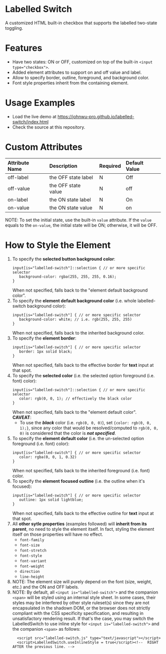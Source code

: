 # Labelled Switch

A customized HTML built-in checkbox that supports the labelled two-state toggling.

# Features
+ Have two states: ON or OFF, customized on top of the built-in `<input type="checkbox">`.
+ Added element attributes to support on and off value and label.
+ Allow to specify border, outline, foreground, and background color.
+ Font style properties inherit from the containing element.

# Usage Examples
+ Load the live demo at https://johnwu-pro.github.io/labelled-switch/index.html
+ Check the source at this repository.

# Custom Attributes
| Attribute Name | Description | Required | Default Value |
|:---|:---|:---|:---|
| off-label | the OFF state label | N | Off |
| off-value | the OFF state value | N | off |
| on-label | the ON state label | N | On |
| on-value | the ON state value | N | on |

NOTE: To set the initial state, use the built-in `value` attribute. If the `value` equals to the `on-value`, the initial state will be ON; otherwise, it will be OFF.

# How to Style the Element
1. To specify the **selected button background color**:
   ```
   input[is="labelled-switch"]::selection { // or more specific selector
      background-color: rgba(255, 255, 255, 0.16);
   }
   ```
   When not specified, falls back to the "element default background color".
1. To specify the **element default background color** (i.e. whole labelled-switch background color):
   ```
   input[is="labelled-switch"] { // or more specific selector
      background-color: white; // i.e. rgb(255, 255, 255)
   }
   ```
   When not specified, falls back to the inherited background color.
1. To specify the **element border**:
   ```
   input[is="labelled-switch"] { // or more specific selector
      border: 1px solid black;
   }
   ```
   When not specified, falls back to the effective border for **text** input at that spot.
1. To specify the **selected color** (i.e. the selected option foreground (i.e. font) color):
   ```
   input[is="labelled-switch"]::selection { // or more specific selector
      color: rgb(0, 0, 1); // effectively the black color
   }
   ```
   When not specified, falls back to the "element default color".<br/>
   **CAVEAT**:
   * To use the ***black*** color (i.e. `rgb(0, 0, 0)`), set `{color: rgb(0, 0, 1);}`, since any color that would be resolved/computed to `rgb(0, 0, 0)` is considered that the color is ***not specified***.
1. To specify the **element default color** (i.e. the un-selected option foreground (i.e. font) color):
   ```
   input[is="labelled-switch"] { // or more specific selector
      color: rgba(0, 0, 1, 0.32)
   }
   ```
   When not specified, falls back to the inherited foreground (i.e. font) color.
1. To specify the **element focused outline** (i.e. the outline when it's focused):
   ```
   input[is="labelled-switch"] { // or more specific selector
      outline: 1px solid lightblue;
   }
   ```
   When not specified, falls back to the effective outline for **text** input at that spot.
1. All **other sytle properties** (examples followed) will **inherit from its parent**, no need to style the element itself. 
   In fact, styling the element itself on those properties will have no effect.
    * `font-family`
    * `font-size`
    * `font-stretch`
    * `font-style`
    * `font-variant`
    * `font-weight`
    * `direction`
    * `line-height`
1. NOTE: The element size will purely depend on the font (size, weight, etc.) and the ON and OFF labels.
1. NOTE: By default, all `<input is="labelled-switch">` and the companion `<span>` will be styled using an internal style sheet. In some cases, their styles may be interfered by other style ruleset(s) since they are not encapsulated in the shadown DOM, or the browser does not strictly compliant with the CSS specificity specification, and resulting in unsatisfactory rendering result. If that's the case, you may switch the LabelledSwitch to use inline style for `<input is="labelled-switch">` and the companion `<span>` as follows:
   ```
     <script src="labelled-switch.js" type="text/javascript"></script>
     <script>LabelledSwitch.useInlineStyle = true</script><!--  RIGHT AFTER the previous line. -->
   ```

